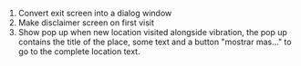 1. Convert exit screen into a dialog window
2. Make disclaimer screen on first visit
3. Show pop up when new location visited alongside vibration, the pop up contains the title of the place, some text and a button "mostrar mas..." to go to the complete location text. 
